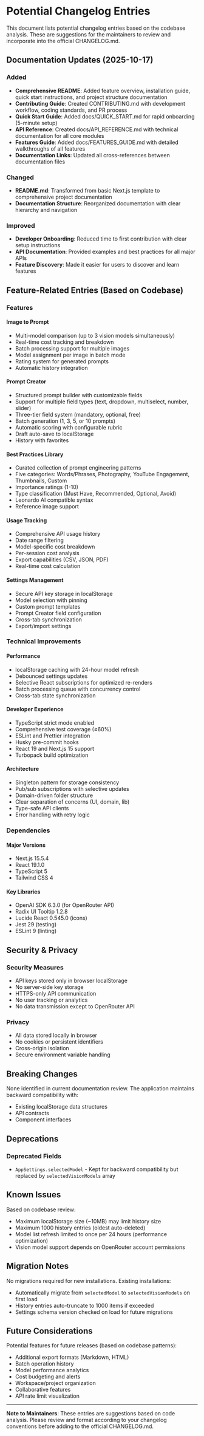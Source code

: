 # Potential Changelog Entries

This document lists potential changelog entries based on the codebase analysis. These are suggestions for the maintainers to review and incorporate into the official CHANGELOG.md.

## Documentation Updates (2025-10-17)

### Added

- **Comprehensive README**: Added feature overview, installation guide, quick start instructions, and project structure documentation
- **Contributing Guide**: Created CONTRIBUTING.md with development workflow, coding standards, and PR process
- **Quick Start Guide**: Added docs/QUICK_START.md for rapid onboarding (5-minute setup)
- **API Reference**: Created docs/API_REFERENCE.md with technical documentation for all core modules
- **Features Guide**: Added docs/FEATURES_GUIDE.md with detailed walkthroughs of all features
- **Documentation Links**: Updated all cross-references between documentation files

### Changed

- **README.md**: Transformed from basic Next.js template to comprehensive project documentation
- **Documentation Structure**: Reorganized documentation with clear hierarchy and navigation

### Improved

- **Developer Onboarding**: Reduced time to first contribution with clear setup instructions
- **API Documentation**: Provided examples and best practices for all major APIs
- **Feature Discovery**: Made it easier for users to discover and learn features

## Feature-Related Entries (Based on Codebase)

### Features

#### Image to Prompt

- Multi-model comparison (up to 3 vision models simultaneously)
- Real-time cost tracking and breakdown
- Batch processing support for multiple images
- Model assignment per image in batch mode
- Rating system for generated prompts
- Automatic history integration

#### Prompt Creator

- Structured prompt builder with customizable fields
- Support for multiple field types (text, dropdown, multiselect, number, slider)
- Three-tier field system (mandatory, optional, free)
- Batch generation (1, 3, 5, or 10 prompts)
- Automatic scoring with configurable rubric
- Draft auto-save to localStorage
- History with favorites

#### Best Practices Library

- Curated collection of prompt engineering patterns
- Five categories: Words/Phrases, Photography, YouTube Engagement, Thumbnails, Custom
- Importance ratings (1-10)
- Type classification (Must Have, Recommended, Optional, Avoid)
- Leonardo AI compatible syntax
- Reference image support

#### Usage Tracking

- Comprehensive API usage history
- Date range filtering
- Model-specific cost breakdown
- Per-session cost analysis
- Export capabilities (CSV, JSON, PDF)
- Real-time cost calculation

#### Settings Management

- Secure API key storage in localStorage
- Model selection with pinning
- Custom prompt templates
- Prompt Creator field configuration
- Cross-tab synchronization
- Export/import settings

### Technical Improvements

#### Performance

- localStorage caching with 24-hour model refresh
- Debounced settings updates
- Selective React subscriptions for optimized re-renders
- Batch processing queue with concurrency control
- Cross-tab state synchronization

#### Developer Experience

- TypeScript strict mode enabled
- Comprehensive test coverage (≥60%)
- ESLint and Prettier integration
- Husky pre-commit hooks
- React 19 and Next.js 15 support
- Turbopack build optimization

#### Architecture

- Singleton pattern for storage consistency
- Pub/sub subscriptions with selective updates
- Domain-driven folder structure
- Clear separation of concerns (UI, domain, lib)
- Type-safe API clients
- Error handling with retry logic

### Dependencies

#### Major Versions

- Next.js 15.5.4
- React 19.1.0
- TypeScript 5
- Tailwind CSS 4

#### Key Libraries

- OpenAI SDK 6.3.0 (for OpenRouter API)
- Radix UI Tooltip 1.2.8
- Lucide React 0.545.0 (icons)
- Jest 29 (testing)
- ESLint 9 (linting)

## Security & Privacy

### Security Measures

- API keys stored only in browser localStorage
- No server-side key storage
- HTTPS-only API communication
- No user tracking or analytics
- No data transmission except to OpenRouter API

### Privacy

- All data stored locally in browser
- No cookies or persistent identifiers
- Cross-origin isolation
- Secure environment variable handling

## Breaking Changes

None identified in current documentation review. The application maintains backward compatibility with:

- Existing localStorage data structures
- API contracts
- Component interfaces

## Deprecations

### Deprecated Fields

- `AppSettings.selectedModel` - Kept for backward compatibility but replaced by `selectedVisionModels` array

## Known Issues

Based on codebase review:

- Maximum localStorage size (~10MB) may limit history size
- Maximum 1000 history entries (oldest auto-deleted)
- Model list refresh limited to once per 24 hours (performance optimization)
- Vision model support depends on OpenRouter account permissions

## Migration Notes

No migrations required for new installations. Existing installations:

- Automatically migrate from `selectedModel` to `selectedVisionModels` on first load
- History entries auto-truncate to 1000 items if exceeded
- Settings schema version checked on load for future migrations

## Future Considerations

Potential features for future releases (based on codebase patterns):

- Additional export formats (Markdown, HTML)
- Batch operation history
- Model performance analytics
- Cost budgeting and alerts
- Workspace/project organization
- Collaborative features
- API rate limit visualization

---

**Note to Maintainers**: These entries are suggestions based on code analysis. Please review and format according to your changelog conventions before adding to the official CHANGELOG.md.

